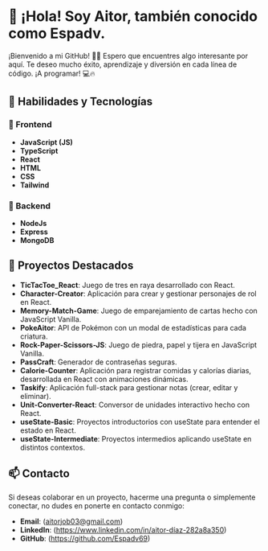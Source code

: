 
# 👋 ¡Hola! Soy Aitor, también conocido como Espadv.

¡Bienvenido a mi GitHub! 🚀✨ Espero que encuentres algo interesante por aquí. Te deseo mucho éxito, aprendizaje y diversión en cada línea de código. ¡A programar! 💻🔥

## 🚀 Habilidades y Tecnologías

### 🌟 Frontend

- **JavaScript (JS)**
- **TypeScript**
- **React**
- **HTML**
- **CSS**
- **Tailwind**

### 🌟 Backend

- **NodeJs**
- **Express**
- **MongoDB**

## 🥇 Proyectos Destacados

- **TicTacToe_React**: Juego de tres en raya desarrollado con React.
- **Character-Creator**: Aplicación para crear y gestionar personajes de rol en React.
- **Memory-Match-Game**: Juego de emparejamiento de cartas hecho con JavaScript Vanilla.
- **PokeAitor**: API de Pokémon con un modal de estadísticas para cada criatura.
- **Rock-Paper-Scissors-JS**: Juego de piedra, papel y tijera en JavaScript Vanilla.
- **PassCraft**: Generador de contraseñas seguras.
- **Calorie-Counter**: Aplicación para registrar comidas y calorías diarias, desarrollada en React con animaciones dinámicas.
- **Taskify**: Aplicación full-stack para gestionar notas (crear, editar y eliminar).
- **Unit-Converter-React**: Conversor de unidades interactivo hecho con React.
- **useState-Basic**: Proyectos introductorios con useState para entender el estado en React.
- **useState-Intermediate**: Proyectos intermedios aplicando useState en distintos contextos.

## 📫 Contacto

Si deseas colaborar en un proyecto, hacerme una pregunta o simplemente conectar, no dudes en ponerte en contacto conmigo:

- **Email**: (aitorjob03@gmail.com)
- **LinkedIn**: (https://www.linkedin.com/in/aitor-díaz-282a8a350)
- **GitHub**: (https://github.com/Espadv69)

